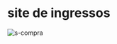 # site de ingressos
![s-compra](https://github.com/ricardoadley/open-ended-question/assets/38513134/684a14d3-d2ae-4817-ab38-dd859e0eaa0a)
